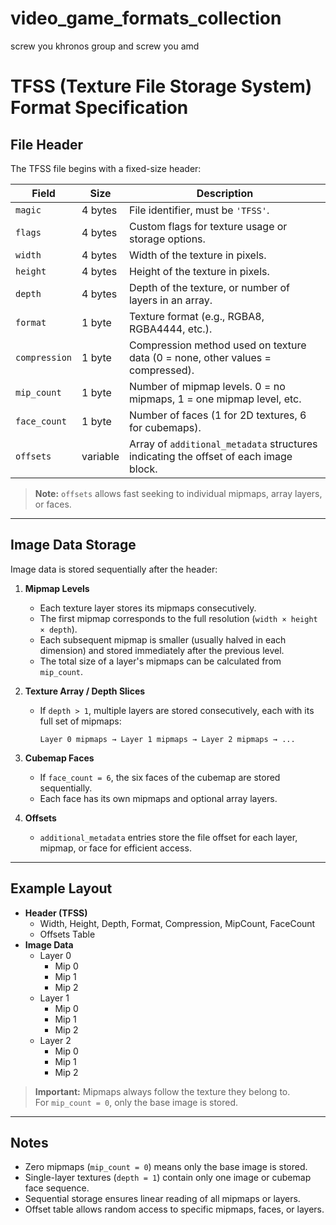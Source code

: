 # video_game_formats_collection
screw you khronos group and screw you amd 

# TFSS (Texture File Storage System) Format Specification

## File Header

The TFSS file begins with a fixed-size header:

| Field        | Size      | Description                                                                 |
|--------------|-----------|-----------------------------------------------------------------------------|
| `magic`      | 4 bytes   | File identifier, must be `'TFSS'`.                                          |
| `flags`      | 4 bytes   | Custom flags for texture usage or storage options.                          |
| `width`      | 4 bytes   | Width of the texture in pixels.                                             |
| `height`     | 4 bytes   | Height of the texture in pixels.                                            |
| `depth`      | 4 bytes   | Depth of the texture, or number of layers in an array.                      |
| `format`     | 1 byte    | Texture format (e.g., RGBA8, RGBA4444, etc.).                              |
| `compression`| 1 byte    | Compression method used on texture data (0 = none, other values = compressed). |
| `mip_count`  | 1 byte    | Number of mipmap levels. 0 = no mipmaps, 1 = one mipmap level, etc.        |
| `face_count` | 1 byte    | Number of faces (1 for 2D textures, 6 for cubemaps).                       |
| `offsets`    | variable  | Array of `additional_metadata` structures indicating the offset of each image block. |

> **Note:** `offsets` allows fast seeking to individual mipmaps, array layers, or faces.

---

## Image Data Storage

Image data is stored sequentially after the header:

1. **Mipmap Levels**
   - Each texture layer stores its mipmaps consecutively.
   - The first mipmap corresponds to the full resolution (`width × height × depth`).
   - Each subsequent mipmap is smaller (usually halved in each dimension) and stored immediately after the previous level.
   - The total size of a layer's mipmaps can be calculated from `mip_count`.

2. **Texture Array / Depth Slices**
   - If `depth > 1`, multiple layers are stored consecutively, each with its full set of mipmaps:
     ```
     Layer 0 mipmaps → Layer 1 mipmaps → Layer 2 mipmaps → ...
     ```

3. **Cubemap Faces**
   - If `face_count = 6`, the six faces of the cubemap are stored sequentially.
   - Each face has its own mipmaps and optional array layers.

4. **Offsets**
   - `additional_metadata` entries store the file offset for each layer, mipmap, or face for efficient access.

---

## Example Layout

- **Header (TFSS)**
  - Width, Height, Depth, Format, Compression, MipCount, FaceCount
  - Offsets Table
- **Image Data**
  - Layer 0
    - Mip 0
    - Mip 1
    - Mip 2
  - Layer 1
    - Mip 0
    - Mip 1
    - Mip 2
  - Layer 2
    - Mip 0
    - Mip 1
    - Mip 2
> **Important:** Mipmaps always follow the texture they belong to.  
> For `mip_count = 0`, only the base image is stored.

---

## Notes

- Zero mipmaps (`mip_count = 0`) means only the base image is stored.  
- Single-layer textures (`depth = 1`) contain only one image or cubemap face sequence.  
- Sequential storage ensures linear reading of all mipmaps or layers.  
- Offset table allows random access to specific mipmaps, faces, or layers.
